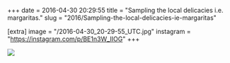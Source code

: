 +++
date = 2016-04-30 20:29:55
title = "Sampling the local delicacies i.e. margaritas."
slug = "2016/Sampling-the-local-delicacies-ie-margaritas"

[extra]
image = "/2016-04-30_20-29-55_UTC.jpg"
instagram = "https://instagram.com/p/BE1n3W_IIOG"
+++

<img src="/2016-04-30_20-29-55_UTC.jpg" />
